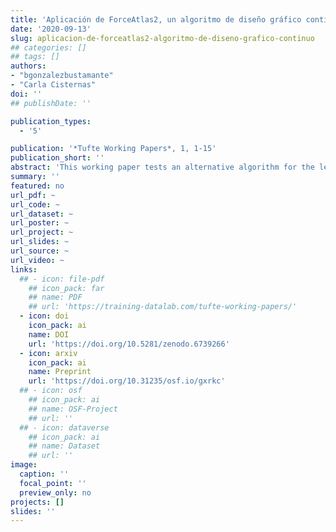 ```yaml
---
title: 'Aplicación de ForceAtlas2, un algoritmo de diseño gráfico continuo, para el estudio de las élites'
date: '2020-09-13'
slug: aplicacion-de-forceatlas2-algoritmo-de-diseno-grafico-continuo
## categories: []
## tags: []
authors:
- "bgonzalezbustamante"
- "Carla Cisternas"
doi: ''
## publishDate: ''

publication_types:
  - '5'

publication: '*Tufte Working Papers*, 1, 1-15'
publication_short: ''
abstract: 'This working paper tests an alternative algorithm for the legislative periods analysed by [González-Bustamante and Cisternas (2016)](/publication/elites-politicas-en-el-poder-legislativo-chileno-la-camara-de-diputados/) in Chile between 1990 and 2014. Specifically, ForceAtlas2 is used, which is a continuous graph layout algorithm developed by Jacomy et al. (2014) based on a force-directed design. The social composition, partisanship and educational background are analysed in order to identify the level of homogeneity in each legislature.'
summary: ''
featured: no
url_pdf: ~
url_code: ~
url_dataset: ~
url_poster: ~
url_project: ~
url_slides: ~
url_source: ~
url_video: ~
links:
  ## - icon: file-pdf
    ## icon_pack: far
    ## name: PDF
    ## url: 'https://training-datalab.com/tufte-working-papers/'
  - icon: doi
    icon_pack: ai
    name: DOI
    url: 'https://doi.org/10.5281/zenodo.6739266'
  - icon: arxiv
    icon_pack: ai
    name: Preprint
    url: 'https://doi.org/10.31235/osf.io/gxrkc'
  ## - icon: osf
    ## icon_pack: ai
    ## name: OSF-Project
    ## url: ''
  ## - icon: dataverse
    ## icon_pack: ai
    ## name: Dataset
    ## url: ''
image:
  caption: ''
  focal_point: ''
  preview_only: no
projects: []
slides: ''
---
```

